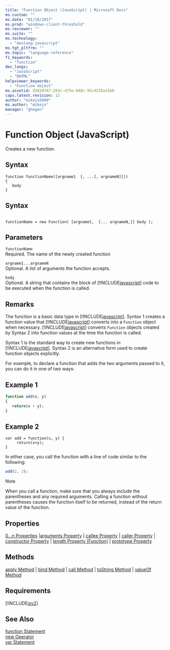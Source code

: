 ```yaml
---
title: "Function Object (JavaScript) | Microsoft Docs"
ms.custom: ""
ms.date: "01/18/2017"
ms.prod: "windows-client-threshold"
ms.reviewer: ""
ms.suite: ""
ms.technology: 
  - "devlang-javascript"
ms.tgt_pltfrm: ""
ms.topic: "language-reference"
f1_keywords: 
  - "function"
dev_langs: 
  - "JavaScript"
  - "DHTML"
helpviewer_keywords: 
  - "Function object"
ms.assetid: d3834767-203c-475e-848c-95c423ba15b6
caps.latest.revision: 12
author: "mikejo5000"
ms.author: "mikejo"
manager: "ghogen"
---
```

# Function Object (JavaScript)
Creates a new function.  
  
## Syntax  
  
```  
function functionName([argname1  [, ...[, argnameN]]])  
{  
   body  
}  
```  
  
## Syntax  
  
```  
  
functionName = new Function( [argname1,  [... argnameN,]] body );  
```  
  
## Parameters  
 `functionName`  
 Required. The name of the newly created function  
  
 `argname1...argnameN`  
 Optional. A list of arguments the function accepts.  
  
 `body`  
 Optional. A string that contains the block of [!INCLUDE[javascript](../../javascript/includes/javascript-md.md)] code to be executed when the function is called.  
  
## Remarks  
 The function is a basic data type in [!INCLUDE[javascript](../../javascript/includes/javascript-md.md)]. Syntax 1 creates a function value that [!INCLUDE[javascript](../../javascript/includes/javascript-md.md)] converts into a `Function` object when necessary. [!INCLUDE[javascript](../../javascript/includes/javascript-md.md)] converts `Function` objects created by Syntax 2 into function values at the time the function is called.  
  
 Syntax 1 is the standard way to create new functions in [!INCLUDE[javascript](../../javascript/includes/javascript-md.md)]. Syntax 2 is an alternative form used to create function objects explicitly.  
  
 For example, to declare a function that adds the two arguments passed to it, you can do it in one of two ways:  
  
## Example 1  
  
```javascript  
function add(x, y)  
{  
   return(x + y);  
}  
```  
  
## Example 2  
  
```  
var add = function(x, y) {  
     return(x+y);  
}  
```  
  
 In either case, you call the function with a line of code similar to the following:  
  
```javascript  
add(2, 3);  
```  
  
> [!NOTE]
>  When you call a function, make sure that you always include the parentheses and any required arguments. Calling a function without parentheses causes the function itself to be returned, instead of the return value of the function.  
  
## Properties  
 [0...n Properties](../../javascript/reference/0-dot-dot-dot-n-properties-arguments-javascript.md) &#124;[arguments Property](../../javascript/reference/arguments-property-function-javascript.md) &#124; [callee Property](../../javascript/reference/callee-property-arguments-javascript.md) &#124; [caller Property](../../javascript/reference/caller-property-function-javascript.md) &#124; [constructor Property](../../javascript/reference/constructor-property-object-javascript.md) &#124; [length Property (Function)](../../javascript/reference/length-property-function-javascript.md) &#124; [prototype Property](../../javascript/reference/prototype-property-object-javascript.md)  
  
## Methods  
 [apply Method](../../javascript/reference/apply-method-function-javascript.md) &#124; [bind Method](../../javascript/reference/bind-method-function-javascript.md) &#124; [call Method](../../javascript/reference/call-method-function-javascript.md) &#124; [toString Method](../../javascript/reference/tostring-method-object-javascript.md) &#124; [valueOf Method](../../javascript/reference/valueof-method-object-javascript.md)  
  
## Requirements  
 [!INCLUDE[jsv2](../../javascript/reference/includes/jsv2-md.md)]  
  
## See Also  
 [function Statement](../../javascript/reference/function-statement-javascript.md)   
 [new Operator](../../javascript/reference/new-operator-decrementjavascript.md)   
 [var Statement](../../javascript/reference/var-statement-javascript.md)